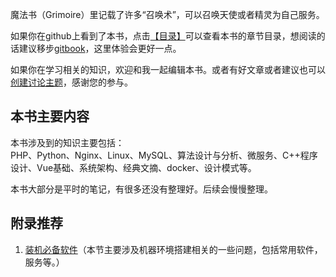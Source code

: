 魔法书（Grimoire）里记载了许多“召唤术”，可以召唤天使或者精灵为自己服务。

如果你在github上看到了本书，点击[【目录】](https://github.com/LeungGeorge/grimoire/blob/master/SUMMARY.md)可以查看本书的章节目录，想阅读的话建议移步[gitbook](https://leunggeorge.gitbooks.io/grimoire/content/)，这里体验会更好一点。

如果你在学习相关的知识，欢迎和我一起编辑本书。或者有好文章或者建议也可以[创建讨论主题](https://www.gitbook.com/book/leunggeorge/grimoire/discussions/new)，感谢您的参与。

## 本书主要内容


本书涉及到的知识主要包括：  
PHP、Python、Nginx、Linux、MySQL、算法设计与分析、微服务、C++程序设计、Vue基础、系统架构、经典文摘、docker、设计模式等。

本书大部分是平时的笔记，有很多还没有整理好。后续会慢慢整理。

## 附录推荐

1. [装机必备软件](装机必备软件)（本节主要涉及机器环境搭建相关的一些问题，包括常用软件，服务等。）



